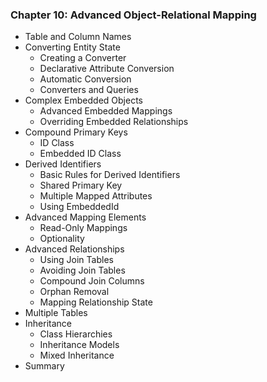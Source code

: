 ### Chapter 10: Advanced Object-Relational Mapping

* Table and Column Names
* Converting Entity State
   * Creating a Converter
   * Declarative Attribute Conversion
   * Automatic Conversion
   * Converters and Queries
* Complex Embedded Objects
   * Advanced Embedded Mappings
   * Overriding Embedded Relationships
* Compound Primary Keys
   * ID Class
   * Embedded ID Class
* Derived Identifiers
   * Basic Rules for Derived Identifiers
   * Shared Primary Key
   * Multiple Mapped Attributes
   * Using EmbeddedId
* Advanced Mapping Elements
   * Read-Only Mappings
   * Optionality
* Advanced Relationships
   * Using Join Tables
   * Avoiding Join Tables
   * Compound Join Columns
   * Orphan Removal
   * Mapping Relationship State
* Multiple Tables
* Inheritance
   * Class Hierarchies
   * Inheritance Models
   * Mixed Inheritance
* Summary
